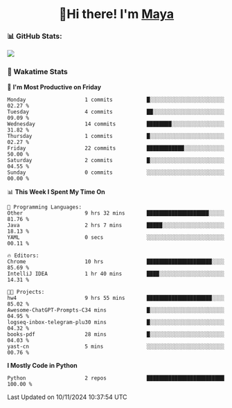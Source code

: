  <h1 align="center">👋Hi there! I'm <a href="https://liumyblog.cn">Maya</a></h1>

### 📊 GitHub Stats:
<p href="https://github.com/anuraghazra/github-readme-stats">
<img align="left" src="https://github-readme-stats.vercel.app/api?username=liumy-lay&show_icons=true&title_color=ffffff&icon_color=ffffff&text_color=ffffff&bg_color=D80835&hide_title=true" />
</p>
<br clear="left"/>

### 🚀 Wakatime Stats
<!--START_SECTION:waka-->
📅 **I'm Most Productive on Friday** 

```text
Monday                   1 commits           █░░░░░░░░░░░░░░░░░░░░░░░░   02.27 % 
Tuesday                  4 commits           ██░░░░░░░░░░░░░░░░░░░░░░░   09.09 % 
Wednesday                14 commits          ████████░░░░░░░░░░░░░░░░░   31.82 % 
Thursday                 1 commits           █░░░░░░░░░░░░░░░░░░░░░░░░   02.27 % 
Friday                   22 commits          ████████████░░░░░░░░░░░░░   50.00 % 
Saturday                 2 commits           █░░░░░░░░░░░░░░░░░░░░░░░░   04.55 % 
Sunday                   0 commits           ░░░░░░░░░░░░░░░░░░░░░░░░░   00.00 % 
```


📊 **This Week I Spent My Time On** 

```text
💬 Programming Languages: 
Other                    9 hrs 32 mins       ████████████████████░░░░░   81.76 % 
Java                     2 hrs 7 mins        █████░░░░░░░░░░░░░░░░░░░░   18.13 % 
YAML                     0 secs              ░░░░░░░░░░░░░░░░░░░░░░░░░   00.11 % 

🔥 Editors: 
Chrome                   10 hrs              █████████████████████░░░░   85.69 % 
IntelliJ IDEA            1 hr 40 mins        ████░░░░░░░░░░░░░░░░░░░░░   14.31 % 

🐱‍💻 Projects: 
hw4                      9 hrs 55 mins       █████████████████████░░░░   85.02 % 
Awesome-ChatGPT-Prompts-C34 mins             █░░░░░░░░░░░░░░░░░░░░░░░░   04.95 % 
logseq-inbox-telegram-plu30 mins             █░░░░░░░░░░░░░░░░░░░░░░░░   04.32 % 
books-pdf                28 mins             █░░░░░░░░░░░░░░░░░░░░░░░░   04.03 % 
yast-cn                  5 mins              ░░░░░░░░░░░░░░░░░░░░░░░░░   00.76 % 
```

**I Mostly Code in Python** 

```text
Python                   2 repos             █████████████████████████   100.00 % 
```




 Last Updated on 10/11/2024 10:37:54 UTC
<!--END_SECTION:waka-->
